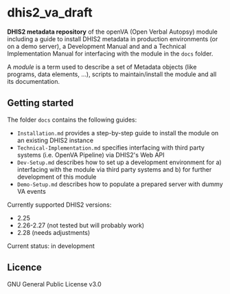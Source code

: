 # dhis2_va_draft

**DHIS2 metadata repository** of the openVA (Open Verbal Autopsy) module including a guide to install DHIS2 metadata in production environments (or on a demo server), a Development Manual and and a Technical Implementation Manual for interfacing with the module in the `docs` folder.

A _module_ is a term used to describe a set of Metadata objects (like programs, data elements, ...), scripts to maintain/install the module and all its documentation.

## Getting started

The folder `docs` contains the following guides:

- `Installation.md` provides a step-by-step guide to install the module on an existing DHIS2 instance
- `Technical-Implementation.md` specifies interfacing with third party systems (i.e. OpenVA Pipeline) via DHIS2's Web API
- `Dev-Setup.md` describes how to set up a development environment for a) interfacing with the module via third party systems and b) for further development of this module
- `Demo-Setup.md` describes how to populate a prepared server with dummy VA events

Currently supported DHIS2 versions:

- 2.25
- 2.26-2.27 (not tested but will probably work)
- 2.28 (needs adjustments)

Current status: in development

## Licence
GNU General Public License v3.0
